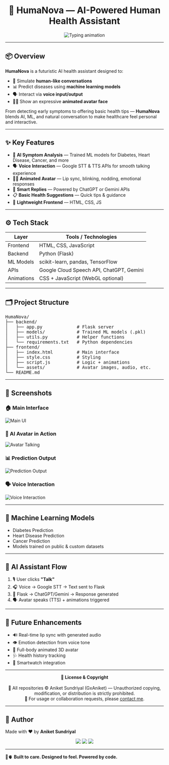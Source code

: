 <h1 align="center">🧬 HumaNova — AI-Powered Human Health Assistant</h1>

<p align="center">
  <img src="https://readme-typing-svg.demolab.com?font=Fira+Code&duration=3000&pause=1000&color=00F7FF&center=true&vCenter=true&width=500&lines=Your+Virtual+AI+Health+Companion;Machine+Learning+Disease+Prediction;Human-like+Avatar+and+Voice+Interaction" alt="Typing animation" />
</p>

---

## 📦 Overview

**HumaNova** is a futuristic AI health assistant designed to:

- 🧠 Simulate **human-like conversations**  
- 📊 Predict diseases using **machine learning models**  
- 🗣️ Interact via **voice input/output**  
- 👩‍⚕️ Show an expressive **animated avatar face**

From detecting early symptoms to offering basic health tips — **HumaNova** blends AI, ML, and natural conversation to make healthcare feel personal and interactive.

---

## ✨ Key Features

- 🧠 **AI Symptom Analysis** — Trained ML models for Diabetes, Heart Disease, Cancer, and more  
- 🗣️ **Voice Interaction** — Google STT & TTS APIs for smooth talking experience  
- 👩‍⚕️ **Animated Avatar** — Lip sync, blinking, nodding, emotional responses  
- 💬 **Smart Replies** — Powered by ChatGPT or Gemini APIs  
- 📋 **Basic Health Suggestions** — Quick tips & guidance  
- 📱 **Lightweight Frontend** — HTML, CSS, JS

---

## ⚙️ Tech Stack

| Layer        | Tools / Technologies                          |
|--------------|-----------------------------------------------|
| Frontend     | HTML, CSS, JavaScript                         |
| Backend      | Python (Flask)                                |
| ML Models    | scikit-learn, pandas, TensorFlow              |
| APIs         | Google Cloud Speech API, ChatGPT, Gemini      |
| Animations   | CSS + JavaScript (WebGL optional)             |

---

## 🗂️ Project Structure
<pre>
HumaNova/
├── backend/
│   ├── app.py             # Flask server
│   ├── models/            # Trained ML models (.pkl)
│   ├── utils.py           # Helper functions
│   └── requirements.txt   # Python dependencies
├── frontend/
│   ├── index.html         # Main interface
│   ├── style.css          # Styling
│   ├── script.js          # Logic + animations
│   └── assets/            # Avatar images, audio, etc.
└── README.md
</pre>

---

## 📸 Screenshots

### 🏠 Main Interface  
![Main UI](screenshots/main-ui.png)

### 🤖 AI Avatar in Action  
![Avatar Talking](screenshots/avatar-talking.gif)

### 📊 Prediction Output  
![Prediction Output](screenshots/prediction-result.png)

### 🗣️ Voice Interaction  
![Voice Interaction](screenshots/voice-input.gif)

---

## 🧪 Machine Learning Models

- Diabetes Prediction  
- Heart Disease Prediction  
- Cancer Prediction  
- Models trained on public & custom datasets

---

## 🔄 AI Assistant Flow

1. 🎙️ User clicks **"Talk"**  
2. 🎧 Voice → Google STT → Text sent to Flask  
3. 🤖 Flask → ChatGPT/Gemini → Response generated  
4. 🗣️ Avatar speaks (TTS) + animations triggered  

---

## 🚀 Future Enhancements

- 🔊 Real-time lip sync with generated audio  
- 👁️ Emotion detection from voice tone  
- 🧍 Full-body animated 3D avatar  
- 🩺 Health history tracking  
- 📱 Smartwatch integration  

---

<p align="center">
  📜 <strong>License & Copyright</strong><br><br>
  🚫 All repositories © Aniket Sundriyal (GxAniket) — Unauthorized copying, modification, or distribution is strictly prohibited.<br>
  📩 For usage or collaboration requests, please <a href="mailto:sundriyalaniket@gmail.com">contact me</a>.
</p>

---

## 🙌 Author

Made with ❤️ by **Aniket Sundriyal**

<p align="center">
  <a href="https://github.com/GxAniket"><img src="https://img.shields.io/badge/GitHub-100000?style=for-the-badge&logo=github&logoColor=white" /></a>
  <a href="mailto:sundriyalaniket@gmail.com"><img src="https://img.shields.io/badge/Gmail-D14836?style=for-the-badge&logo=gmail&logoColor=white" /></a>
  <a href="https://www.linkedin.com/in/aniket-sundriyal"><img src="https://img.shields.io/badge/LinkedIn-0077B5?style=for-the-badge&logo=linkedin&logoColor=white" /></a>
</p>

---

🧠🫀 **Built to care. Designed to feel. Powered by code.**
